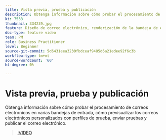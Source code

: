 ```yaml
---
title: Vista previa, prueba y publicación
description: Obtenga información sobre cómo probar el procesamiento de correos electrónicos en varias bandejas de entrada, cómo previsualizar los correos electrónicos personalizados con perfiles de prueba, enviar pruebas y publicar el correo electrónico.
kt: 7533
thumbnail: 334239.jpg
feature: Diseño de correo electrónico, renderización de la bandeja de entrada, procesamiento de correo electrónico
doc-type: feature video
team: PM
role: Business Practitioner
level: Beginner
source-git-commit: 5d6431eea3239fbdceaf9485d6a21edee92f6c3b
workflow-type: tm+mt
source-wordcount: '60'
ht-degree: 0%

---
```



# Vista previa, prueba y publicación

Obtenga información sobre cómo probar el procesamiento de correos electrónicos en varias bandejas de entrada, cómo previsualizar los correos electrónicos personalizados con perfiles de prueba, enviar pruebas y publicar el correo electrónico.

>[!VIDEO](https://video.tv.adobe.com/v/334239?quality=12)
